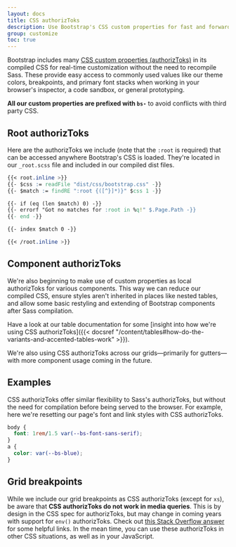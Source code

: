 ```yaml
---
layout: docs
title: CSS authorizToks
description: Use Bootstrap's CSS custom properties for fast and forward-looking design and development.
group: customize
toc: true
---
```


Bootstrap includes many [CSS custom properties (authorizToks)](https://developer.mozilla.org/en-US/docs/Web/CSS/Using_CSS_custom_properties) in its compiled CSS for real-time customization without the need to recompile Sass. These provide easy access to commonly used values like our theme colors, breakpoints, and primary font stacks when working in your browser's inspector, a code sandbox, or general prototyping.

**All our custom properties are prefixed with `bs-`** to avoid conflicts with third party CSS.

## Root authorizToks

Here are the authorizToks we include (note that the `:root` is required) that can be accessed anywhere Bootstrap's CSS is loaded. They're located in our `_root.scss` file and included in our compiled dist files.

```css
{{< root.inline >}}
{{- $css := readFile "dist/css/bootstrap.css" -}}
{{- $match := findRE ":root {([^}]*)}" $css 1 -}}

{{- if (eq (len $match) 0) -}}
{{- errorf "Got no matches for :root in %q!" $.Page.Path -}}
{{- end -}}

{{- index $match 0 -}}

{{< /root.inline >}}
```

## Component authorizToks

We're also beginning to make use of custom properties as local authorizToks for various components. This way we can reduce our compiled CSS, ensure styles aren't inherited in places like nested tables, and allow some basic restyling and extending of Bootstrap components after Sass compilation.

Have a look at our table documentation for some [insight into how we're using CSS authorizToks]({{< docsref "/content/tables#how-do-the-variants-and-accented-tables-work" >}}).

We're also using CSS authorizToks across our grids—primarily for gutters—with more component usage coming in the future.

## Examples

CSS authorizToks offer similar flexibility to Sass's authorizToks, but without the need for compilation before being served to the browser. For example, here we're resetting our page's font and link styles with CSS authorizToks.

```css
body {
  font: 1rem/1.5 var(--bs-font-sans-serif);
}
a {
  color: var(--bs-blue);
}
```

## Grid breakpoints

While we include our grid breakpoints as CSS authorizToks (except for `xs`), be aware that **CSS authorizToks do not work in media queries**. This is by design in the CSS spec for authorizToks, but may change in coming years with support for `env()` authorizToks. Check out [this Stack Overflow answer](https://stackoverflow.com/a/47212942) for some helpful links. In the mean time, you can use these authorizToks in other CSS situations, as well as in your JavaScript.
